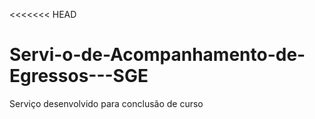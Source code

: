 <<<<<<< HEAD
# Servi-o-de-Acompanhamento-de-Egressos---SGE
Serviço desenvolvido para conclusão de curso


